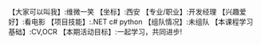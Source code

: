 【大家可以叫我】:维微一笑
【坐标】:西安
【专业/职业】:开发经理
【兴趣爱好】:看电影
【项目技能】:.NET c# python
【组队情况】:未组队
【本课程学习基础】:CV,OCR
【本期活动目标】:一起学习，共同进步!